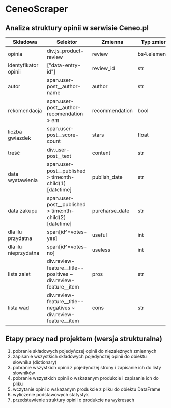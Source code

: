 # CeneoScraper

## Analiza struktury opinii w serwisie Ceneo.pl

|Składowa|Selektor|Zmienna|Typ zmiennej|
|--------|--------|-------|------------|
|opinia|div.js_product-review|review|bs4.element.Tag|
|identyfikator opinii|\["data-entry-id"\]|review_id|str|
|autor|span.user-post__author-name|author|str|
|rekomendacja|span.user-post__author-recomendation > em|recommendation|bool|
|liczba gwiazdek|span.user-post__score-count|stars|float|
|treść|div.user-post__text|content|str|
|data wystawienia|span.user-post__published > time:nth-child(1)\[datetime\]|publish_date|str|
|data zakupu|span.user-post__published > time:nth-child(2)\[datetime\]|purcharse_date|str|
|dla ilu przydatna|span[id^=votes-yes]|useful|int|
|dla ilu nieprzydatna|span[id^=votes-no]|useless|int|
|lista zalet|div.review-feature__title--positives ~ div.review-feature__item|pros|str|
|lista wad|div.review-feature__title--negatives ~ div.review-feature__item|cons|str|

## Etapy pracy nad projektem (wersja strukturalna)

1) pobranie składowych pojedyńczej opinii do niezależnych zmiennych
2) zapisanie wszystkich składowych pojedyńczej opinii do obiektu słownika (dictionary)
3) pobranie wszystkich opinii z pojedyńczej strony i zapisanie ich do listy słowników
4) pobranie wszystkich opinii o wskazanym produkcie i zapisanie ich do pliku
5) wczytanie opini o wskazanym produkcie z pliku do obiektu DataFrame
6) wyliczenie podstawowych statystyk 
7) przedstawienie struktury opinii o produkcie na wykresach